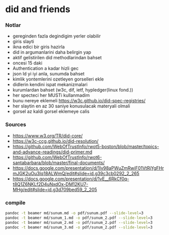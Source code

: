 # did and friends

### Notlar
- gereginden fazla degindigim yerler olabilir
- giris slayti  
- ikna edici bir giris hazirla  
- did in argumanlarini daha belirgin yap  
- aktif gelistirilen did methodlarindan bahset
- oncesi 15 daki
- Authentication a kadar hizli gec
- json ld yi iyi anla, sunumda bahset
- kimlik yontemlerini ozetleyen gorselleri ekle
- didlerin kendini ispat mekanizmalari
- kurumlardan bahset (w3c, dif, ietf, hypledger(linux fond.))
- her specteci her MUSTi kullanmadim
- bunu nereye eklemeli https://w3c.github.io/did-spec-registries/
- her slaytin en az 30 saniye konusulacak materyali olmali
- gorsel az kaldi gorsel eklemeye calis

### Sources 
- https://www.w3.org/TR/did-core/
- https://w3c-ccg.github.io/did-resolution/
- https://github.com/WebOfTrustInfo/rwot5-boston/blob/master/topics-and-advance-readings/did-primer.md
- https://github.com/WebOfTrustInfo/rwot6-santabarbara/blob/master/final-documents/
- https://docs.google.com/presentation/d/1Iv98aPWuZmRwiF01VtRjYgFHrmJGK2uOu3Iq18ALWmQ/edit#slide=id.g39c3cb0292_2_265
- https://docs.google.com/presentation/d/1vE__6RkCf0q-t8Q1Z6NKLf2D4uNxdOx-DM12KU7-MHg/edit#slide=id.g3d709bed59_2_205

### compile

```bash
pandoc -t beamer md/sunum.md -o pdf/sunum.pdf --slide-level=3
pandoc -t beamer md/sunum_1.md -o pdf/sunum_2.pdf --slide-level=3
pandoc -t beamer md/sunum_2.md -o pdf/sunum_2.pdf --slide-level=3
pandoc -t beamer md/sunum_3.md -o pdf/sunum_2.pdf --slide-level=3
```
